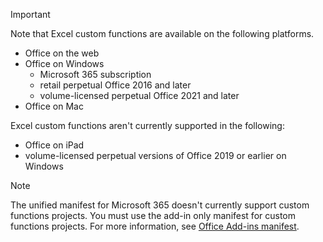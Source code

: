 > [!IMPORTANT]
> Note that Excel custom functions are available on the following platforms.
>
> - Office on the web
> - Office on Windows
>   - Microsoft 365 subscription
>   - retail perpetual Office 2016 and later
>   - volume-licensed perpetual Office 2021 and later
> - Office on Mac
>
> Excel custom functions aren't currently supported in the following:
>
> - Office on iPad
> - volume-licensed perpetual versions of Office 2019 or earlier on Windows

> [!NOTE]
> The unified manifest for Microsoft 365 doesn't currently support custom functions projects. You must use the add-in only manifest for custom functions projects. For more information, see [Office Add-ins manifest](../develop/add-in-manifests.md).
